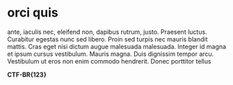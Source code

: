 # orci quis

ante, iaculis nec, eleifend non, dapibus rutrum, justo. Praesent luctus. Curabitur egestas nunc sed libero. Proin sed turpis nec mauris blandit mattis. Cras eget nisi dictum augue malesuada malesuada. Integer id magna et ipsum cursus vestibulum. Mauris magna. Duis dignissim tempor arcu. Vestibulum ut eros non enim commodo hendrerit. Donec porttitor tellus

**CTF-BR{123}**
